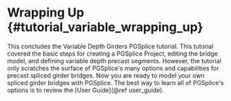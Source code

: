 Wrapping Up {#tutorial_variable_wrapping_up}
==============================
This concludes the Variable Depth Girders PGSplice tutorial. This tutorial covered the basic steps for creating a PGSplice Project, editing the bridge model, and defining variable depth precast segments. However, the tutorial only scratches the surface of PGSplice's many options and capabilities for precast spliced girder bridges. Now you are ready to model your own spliced girder bridges with PGSplice. The best way to learn all of PGSplice's options is to review the [User Guide](@ref user_guide).

